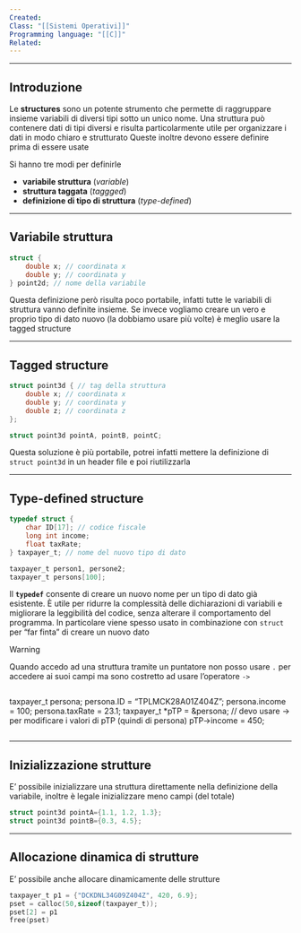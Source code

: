 ```yaml
---
Created: 
Class: "[[Sistemi Operativi]]"
Programming language: "[[C]]"
Related:
---
```

---
## Introduzione
Le **structures** sono un potente strumento che permette di raggruppare insieme variabili di diversi tipi sotto un unico nome. Una struttura può contenere dati di tipi diversi e risulta particolarmente utile per organizzare i dati in modo chiaro e strutturato
Queste inoltre devono essere definire prima di essere usate

Si hanno tre modi per definirle
- **variabile struttura** (*variable*)
- **struttura taggata** (*taggged*)
- **definizione di tipo di struttura** (*type-defined*)

---
## Variabile struttura

```c
struct {
	double x; // coordinata x
	double y; // coordinata y
} point2d; // nome della variabile
```

Questa definizione però risulta poco portabile, infatti tutte le variabili di struttura vanno definite insieme. Se invece vogliamo creare un vero e proprio tipo di dato nuovo (la dobbiamo usare più volte) è meglio usare la tagged structure

---
## Tagged structure

```c
struct point3d { // tag della struttura
	double x; // coordinata x
	double y; // coordinata y
	double z; // coordinata z
};

struct point3d pointA, pointB, pointC;
```

Questa soluzione è più portabile, potrei infatti mettere la definizione di `struct point3d` in un header file e poi riutilizzarla

---
## Type-defined structure

```c
typedef struct {
	char ID[17]; // codice fiscale
	long int income;
	float taxRate;
} taxpayer_t; // nome del nuovo tipo di dato

taxpayer_t person1, persone2;
taxpayer_t persons[100];
```

Il **`typedef`** consente di creare un nuovo nome per un tipo di dato già esistente. È utile per ridurre la complessità delle dichiarazioni di variabili e migliorare la leggibilità del codice, senza alterare il comportamento del programma.
In particolare viene spesso usato in combinazione con `struct` per “far finta” di creare un nuovo dato

>[!warning]
>Quando accedo ad una struttura tramite un puntatore non posso usare `.` per accedere ai suoi campi ma sono costretto ad usare l’operatore `->`
>```c
taxpayer_t persona;
persona.ID = “TPLMCK28A01Z404Z”;
persona.income = 100;
persona.taxRate = 23.1;
taxpayer_t *pTP = &persona;
// devo usare -> per modificare i valori di pTP (quindi di persona)
pTP->income = 450;
>```

---
## Inizializzazione strutture
E’ possibile inizializzare una struttura direttamente nella definizione della variabile, inoltre è legale inizializzare meno campi (del totale)

```c
struct point3d pointA={1.1, 1.2, 1.3};
struct point3d pointB={0.3, 4.5};
```

---
## Allocazione dinamica di strutture
E’ possibile anche allocare dinamicamente delle strutture

```c
taxpayer_t p1 = {"DCKDNL34G09Z404Z", 420, 6.9};
pset = calloc(50,sizeof(taxpayer_t));
pset[2] = p1
free(pset)
```